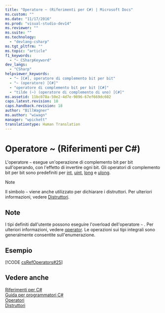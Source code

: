 ```yaml
---
title: "Operatore ~ (Riferimenti per C#) | Microsoft Docs"
ms.custom: ""
ms.date: "11/17/2016"
ms.prod: "visual-studio-dev14"
ms.reviewer: ""
ms.suite: ""
ms.technology: 
  - "devlang-csharp"
ms.tgt_pltfrm: ""
ms.topic: "article"
f1_keywords: 
  - "~_CSharpKeyword"
dev_langs: 
  - "CSharp"
helpviewer_keywords: 
  - "~ [C#], operatore di complemento bit per bit"
  - "~ (operatore) [C#]"
  - "operatore di complemento bit per bit [C#]"
  - "tilde (~) (operatore di complemento di uno) [C#]"
ms.assetid: 11bc078a-50e2-4d7e-9896-67ef669dc602
caps.latest.revision: 18
caps.handback.revision: 18
author: "BillWagner"
ms.author: "wiwagn"
manager: "wpickett"
translationtype: Human Translation
---
```

# Operatore ~ (Riferimenti per C#)
L'operatore `~` esegue un'operazione di complemento bit per bit sull'operando, con l'effetto di invertire ogni bit.  Gli operatori di complemento bit per bit sono predefiniti per [int](../../../csharp/language-reference/keywords/int.md), [uint](../../../csharp/language-reference/keywords/uint.md), [long](../../../csharp/language-reference/keywords/long.md) e [ulong](../../../csharp/language-reference/keywords/ulong.md).  
  
> [!NOTE]
>  Il simbolo `~` viene anche utilizzato per dichiarare i distruttori.  Per ulteriori informazioni, vedere [Distruttori](../../../csharp/programming-guide/classes-and-structs/destructors.md).  
  
## Note  
 I tipi definiti dall'utente possono eseguire l'overload dell'operatore `~` .  Per ulteriori informazioni, vedere [operator](../../../csharp/language-reference/keywords/operator.md).  Le operazioni sui tipi integrali sono generalmente consentite sull'enumerazione.  
  
## Esempio  
 [!CODE [csRefOperators#25](../CodeSnippet/VS_Snippets_VBCSharp/csrefOperators#25)]  
  
## Vedere anche  
 [Riferimenti per C\#](../../../csharp/language-reference/index.md)   
 [Guida per programmatori C\#](../../../csharp/programming-guide/index.md)   
 [Operatori](../../../csharp/language-reference/operators/index.md)   
 [Distruttori](../../../csharp/programming-guide/classes-and-structs/destructors.md)